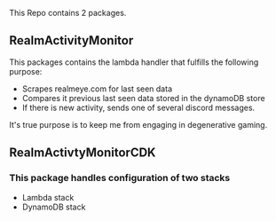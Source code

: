This Repo contains 2 packages.

## RealmActivityMonitor

This packages contains the lambda handler that fulfills the following purpose:

- Scrapes realmeye.com for last seen data
- Compares it previous last seen data stored in the dynamoDB store
- If there is new activity, sends one of several discord messages.

It's true purpose is to keep me from engaging in degenerative gaming.

## RealmActivtyMonitorCDK

### This package handles configuration of two stacks

- Lambda stack
- DynamoDB stack
